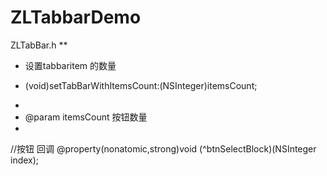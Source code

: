 # ZLTabbarDemo
ZLTabBar.h
**
 *  设置tabbaritem 的数量

- (void)setTabBarWithItemsCount:(NSInteger)itemsCount;


 *
 *  @param itemsCount 按钮数量
 *

//按钮 回调
@property(nonatomic,strong)void (^btnSelectBlock)(NSInteger index);
